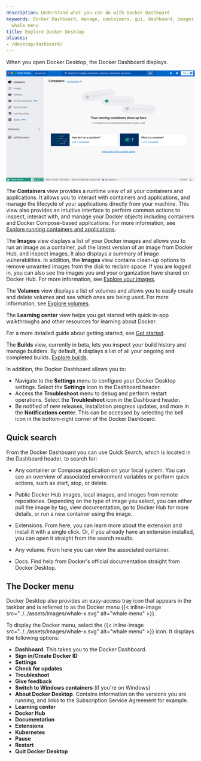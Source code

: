 ```yaml
---
description: Understand what you can do with Docker Dashboard
keywords: Docker Dashboard, manage, containers, gui, dashboard, images, user manual,
  whale menu
title: Explore Docker Desktop
aliases:
- /desktop/dashboard/
---
```


When you open Docker Desktop, the Docker Dashboard displays.

![Docker Dashboard on Containers view](../images/dashboard.PNG)

The **Containers** view provides a runtime view of all your containers and applications. It allows you to interact with containers and applications, and manage the lifecycle of your applications directly from your machine. This view also provides an intuitive interface to perform common actions to inspect, interact with, and manage your Docker objects including containers and Docker Compose-based applications. For more information, see [Explore running containers and applications](container.md).

The **Images** view displays a list of your Docker images and allows you to run an image as a container, pull the latest version of an image from Docker Hub, and inspect images. It also displays a summary of image vulnerabilities. In addition, the **Images** view contains clean-up options to remove unwanted images from the disk to reclaim space. If you are logged in, you can also see the images you and your organization have shared on Docker Hub. For more information, see [Explore your images](images.md).

The **Volumes** view displays a list of volumes and allows you to easily create and delete volumes and see which ones are being used. For more information, see [Explore volumes](volumes.md).

The **Learning center** view helps you get started with quick in-app walkthroughs and other resources for learning about Docker. 

For a more detailed guide about getting started, see
[Get started](../../get-started/index.md).

The **Builds** view, currently in beta, lets you inspect your build history and manage builders. By default, it displays a list of all your ongoing and completed builds. [Explore builds](builds.md).

In addition, the Docker Dashboard allows you to:

- Navigate to the **Settings** menu to configure your Docker Desktop settings. Select the **Settings** icon in the Dashboard header.
- Access the **Troubleshoot** menu to debug and perform restart operations. Select the **Troubleshoot** icon in the Dashboard header.
- Be notified of new releases, installation progress updates, and more in the **Notifications center**. This can be accessed by selecting the bell icon in the bottom-right corner of the Docker Dashboard.

## Quick search

From the Docker Dashboard you can use Quick Search, which is located in the Dashboard header, to search for:

- Any container or Compose application on your local system. You can see an overview of associated environment variables or perform quick actions, such as start, stop, or delete.

- Public Docker Hub images, local images, and images from remote repositories. Depending on the type of image you select, you can either pull the image by tag, view documentation, go to Docker Hub for more details, or run a new container using the image.

- Extensions. From here, you can learn more about the extension and install it with a single click. Or, if you already have an extension installed, you can open it straight from the search results.

- Any volume. From here you can view the associated container.

- Docs. Find help from Docker's official documentation straight from Docker Desktop. 

## The Docker menu

Docker Desktop also provides an easy-access tray icon that appears in the taskbar and is referred to as the Docker menu {{< inline-image src="../../assets/images/whale-x.svg" alt="whale menu" >}}.

To display the Docker menu, select the {{< inline-image src="../../assets/images/whale-x.svg" alt="whale menu" >}} icon. It displays the following options:

- **Dashboard**. This takes you to the Docker Dashboard.
- **Sign in/Create Docker ID**
- **Settings**
- **Check for updates**
- **Troubleshoot**
- **Give feedback**
- **Switch to Windows containers** (if you're on Windows)
- **About Docker Desktop**. Contains information on the versions you are running, and links to the Subscription Service Agreement for example.
- **Learning center**
- **Docker Hub**
- **Documentation**
- **Extensions**
- **Kubernetes**
- **Pause**
- **Restart**
- **Quit Docker Desktop**